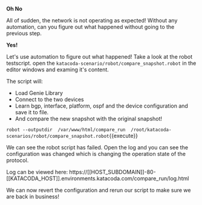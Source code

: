**Oh No**

All of sudden, the network is not operating as expected! Without any
automation, can you figure out what happened without going to the previous
step. 

**Yes!**

Let's use automation to figure out what happened!  Take a look at the robot
testscript. open the `katacoda-scenario/robot/compare_snapshot.robot` in the
editor windows and examing it's content.

The script will:

* Load Genie Library
* Connect to the two devices
* Learn bgp, interface, platform, ospf and the device configuration and save it to file.
* And compare the new snapshot with the original snapshot!

`robot --outputdir  /var/www/html/compare_run  /root/katacoda-scenarios/robot/compare_snapshot.robot`{{execute}}

We can see the robot script has failed. Open the log and you can see the
configuration was changed which is changing the operation state of the
protocol.

Log can be viewed here: https://[[HOST_SUBDOMAIN]]-80-[[KATACODA_HOST]].environments.katacoda.com/compare_run/log.html

We can now revert the configuration and rerun our script to make sure we are
back in business!

